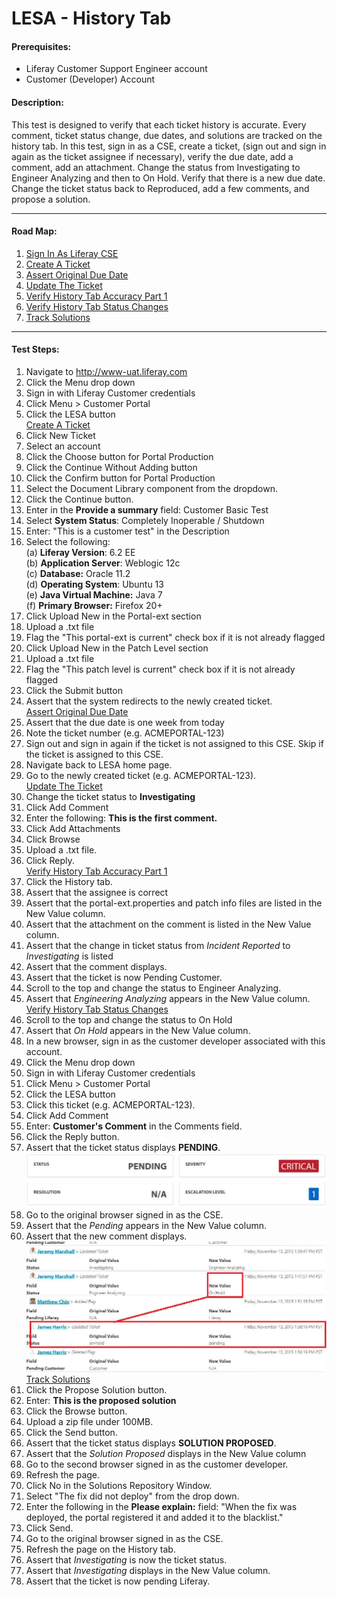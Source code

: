 LESA - History Tab
==================

#### Prerequisites: ####
* Liferay Customer Support Engineer account
* Customer (Developer) Account


#### Description: ####
This test is designed to verify that each ticket history is accurate. Every comment, ticket status change, due dates, and solutions are tracked on the history tab. In this test, sign in as a CSE, create a ticket, (sign out and sign in again as the ticket assignee if necessary), verify the due date, add a comment, add an attachment. Change the status from Investigating to Engineer Analyzing and then to On Hold.  Verify that there is a new due date. Change the ticket status back to Reproduced, add a few comments, and propose a solution. 

****
#### Road Map: ####
1. [Sign In As Liferay CSE](#SignInAsLiferayCSE)
1. [Create A Ticket](#CreateATicket)
1. [Assert Original Due Date](#AssertOriginalDueDate)
1. [Update The Ticket](#UpdateTheTicket)
1. [Verify History Tab Accuracy Part 1](#VerifyHistoryTabAccuracyPart1)
1. [Verify History Tab Status Changes](#VerifyHistoryTabStatusChanges)
1. [Track Solutions](#TrackSolutions)

****

#### Test Steps: ####
1. <a href="#SignInAsLiferayCSE" name="SignInAsLiferayCSE"></a>Navigate to http://www-uat.liferay.com
1. Click the Menu drop down
1. Sign in with Liferay Customer credentials
1. Click Menu > Customer Portal
1. Click the LESA button    
<a href="#CreateATicket" name="CreateATicket">Create A Ticket</a>
1. Click New Ticket
1. Select an account
1. Click the Choose button for Portal Production
1. Click the Continue Without Adding button
1. Click the Confirm button for Portal Production
1. Select the Document Library component from the dropdown.
1. Click the Continue button.
1. Enter in the <b>Provide a summary</b> field: Customer Basic Test
1. Select <b>System Status</b>: Completely Inoperable / Shutdown    
1. Enter: "This is a customer test" in the Description
1. Select the following:    
	(a) **Liferay Version**:	 6.2 EE    
	(b) **Application Server**:	Weblogic 12c    
	(c) **Database:**			Oracle 11.2    
	(d) **Operating System**:	Ubuntu 13    
	(e) **Java Virtual Machine:**	Java 7    
	(f) **Primary Browser:**		Firefox 20+
1. Click Upload New in the Portal-ext section
1. Upload a .txt file
1. Flag the "This portal-ext is current" check box if it is not already flagged
1. Click Upload New in the Patch Level section
1. Upload a .txt file
1. Flag the "This patch level is current" check box if it is not already flagged
1. Click the Submit button
1. Assert that the system redirects to the newly created ticket.    
<a href="#AssertOriginalDueDate" name="AssertOriginalDueDate">Assert Original Due Date</a>
1. Assert that the due date is one week from today
1. Note the ticket number (e.g. ACMEPORTAL-123)
1. Sign out and sign in again if the ticket is not assigned to this CSE. Skip if the ticket is assigned to this CSE.
1. Navigate back to LESA home page.
1. Go to the newly created ticket (e.g. ACMEPORTAL-123).    
<a href="#UpdateTheTicket" name="UpdateTheTicket">Update The Ticket</a>
1. Change the ticket status to <b>Investigating</b>
1. Click Add Comment
1. Enter the following: **This is the first comment.**
1. Click Add Attachments
1. Click Browse
1. Upload a .txt file.
1. Click Reply.    
<a href="#VerifyHistoryTabAccuracyPart1" name="VerifyHistoryTabAccuracyPart1">Verify History Tab Accuracy Part 1</a>
1. Click the History tab.
1. Assert that the assignee is correct
1. Assert that the portal-ext.properties and patch info files are listed in the New Value column.
1. Assert that the attachment on the comment is listed in the New Value column.
1. Assert that the change in ticket status from *Incident Reported* to *Investigating* is listed
1. Assert that the comment displays.
1. Assert that the ticket is now Pending Customer.
1. Scroll to the top and change the status to Engineer Analyzing.
1. Assert that *Engineering Analyzing* appears in the New Value column.    
<a href="#VerifyHistoryTabStatusChanges" name="VerifyHistoryTabStatusChanges">Verify History Tab Status Changes</a>
1. Scroll to the top and change the status to On Hold
1. Assert that *On Hold* appears in the New Value column.
1. In a new browser, sign in as the customer developer associated with this account.
1. Click the Menu drop down
1. Sign in with Liferay Customer credentials
1. Click Menu > Customer Portal
1. Click the LESA button
1. Click this ticket (e.g. ACMEPORTAL-123).
1. Click Add Comment
1. Enter: **Customer's Comment** in the Comments field.
1. Click the Reply button.
1. Assert that the ticket status displays **PENDING**.    
![screenshot01](../images/status.jpg)
1. Go to the original browser signed in as the CSE.
1. Assert that the *Pending* appears in the New Value column.
1. Assert that the new comment displays.    
![screenshot02](../images/status-change.jpg)    
<a href="#TrackSolutions" name="TrackSolutions">Track Solutions</a>
1. Click the Propose Solution button.
1. Enter: **This is the proposed solution**
1. Click the Browse button.
1. Upload a zip file under 100MB.
1. Click the Send button.
1. Assert that the ticket status displays **SOLUTION PROPOSED**.    
1. Assert that the *Solution Proposed* displays in the New Value column
1. Go to the second browser signed in as the customer developer.
1. Refresh the page.
1. Click No in the Solutions Repository Window.
1. Select "The fix did not deploy" from the drop down.
1. Enter the following in the **Please explain:** field: "When the fix was deployed, the portal registered it and added it to the blacklist."
1. Click Send.
1. Go to the original browser signed in as the CSE.
1. Refresh the page on the History tab.
1. Assert that *Investigating* is now the ticket status.
1. Assert that *Investigating* displays in the New Value column.
1. Assert that the ticket is now pending Liferay.